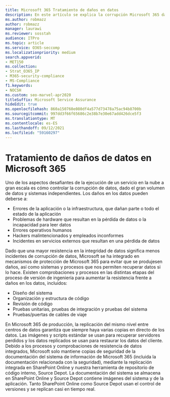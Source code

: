 ```yaml
---
title: Microsoft 365 Tratamiento de daños en datos
description: En este artículo se explica la corrupción Microsoft 365 datos y los esfuerzos realizados por Microsoft para evitar y recuperar datos.
ms.author: robmazz
author: robmazz
manager: laurawi
ms.reviewer: sosstah
audience: ITPro
ms.topic: article
ms.service: O365-seccomp
ms.localizationpriority: medium
search.appverid:
- MET150
ms.collection:
- Strat_O365_IP
- M365-security-compliance
- MS-Compliance
f1.keywords:
- NOCSH
ms.custom: seo-marvel-apr2020
titleSuffix: Microsoft Service Assurance
hideEdit: true
ms.openlocfilehash: 860a150760e080df4a577d73478a75ac94b8700b
ms.sourcegitcommit: 997dd3f66f65686c2e38b7e30e67add426dce5f3
ms.translationtype: MT
ms.contentlocale: es-ES
ms.lasthandoff: 09/12/2021
ms.locfileid: "59160297"
---
```

# <a name="dealing-with-data-corruption-in-microsoft-365"></a>Tratamiento de daños de datos en Microsoft 365

Uno de los aspectos desafiantes de la ejecución de un servicio en la nube a gran escala es cómo controlar la corrupción de datos, dado el gran volumen de datos y sistemas independientes. Los daños en los datos pueden deberse a:

- Errores de la aplicación o la infraestructura, que dañan parte o todo el estado de la aplicación
- Problemas de hardware que resultan en la pérdida de datos o la incapacidad para leer datos
- Errores operativos humanos
- Hackers malintencionados y empleados inconformes
- Incidentes en servicios externos que resultan en una pérdida de datos

Dado que una mayor resistencia en la integridad de datos significa menos incidentes de corrupción de datos, Microsoft se ha integrado en mecanismos de protección de Microsoft 365 para evitar que se produjesen daños, así como sistemas y procesos que nos permiten recuperar datos si lo hace. Existen comprobaciones y procesos en las distintas etapas del proceso de versión de ingeniería para aumentar la resistencia frente a daños en los datos, incluidos:

- Diseño del sistema
- Organización y estructura de código
- Revisión de código
- Pruebas unitarias, pruebas de integración y pruebas del sistema
- Pruebas/puertas de cables de viaje

En Microsoft 365 de producción, la replicación del mismo nivel entre centros de datos garantiza que siempre haya varias copias en directo de los datos. Las imágenes y scripts estándar se usan para recuperar servidores perdidos y los datos replicados se usan para restaurar los datos del cliente. Debido a los procesos y comprobaciones de resistencia de datos integrados, Microsoft solo mantiene copias de seguridad de la documentación del sistema de información de Microsoft 365 (incluida la documentación relacionada con la seguridad), mediante la replicación integrada en SharePoint Online y nuestra herramienta de repositorio de código interno, Source Depot. La documentación del sistema se almacena en SharePoint Online y Source Depot contiene imágenes del sistema y de la aplicación. Tanto SharePoint Online como Source Depot usan el control de versiones y se replican casi en tiempo real.
